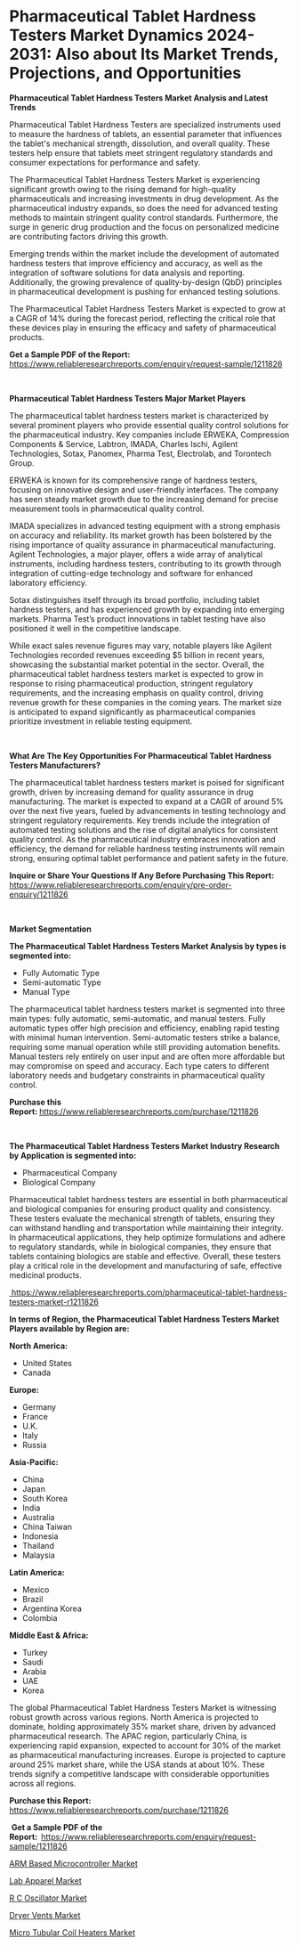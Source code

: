 <p><h1>Pharmaceutical Tablet Hardness Testers Market Dynamics 2024-2031: Also about Its Market Trends, Projections, and Opportunities</h1></p><p><strong>Pharmaceutical Tablet Hardness Testers Market Analysis and Latest Trends</strong></p>
<p><p>Pharmaceutical Tablet Hardness Testers are specialized instruments used to measure the hardness of tablets, an essential parameter that influences the tablet's mechanical strength, dissolution, and overall quality. These testers help ensure that tablets meet stringent regulatory standards and consumer expectations for performance and safety. </p><p>The Pharmaceutical Tablet Hardness Testers Market is experiencing significant growth owing to the rising demand for high-quality pharmaceuticals and increasing investments in drug development. As the pharmaceutical industry expands, so does the need for advanced testing methods to maintain stringent quality control standards. Furthermore, the surge in generic drug production and the focus on personalized medicine are contributing factors driving this growth.</p><p>Emerging trends within the market include the development of automated hardness testers that improve efficiency and accuracy, as well as the integration of software solutions for data analysis and reporting. Additionally, the growing prevalence of quality-by-design (QbD) principles in pharmaceutical development is pushing for enhanced testing solutions. </p><p>The Pharmaceutical Tablet Hardness Testers Market is expected to grow at a CAGR of 14% during the forecast period, reflecting the critical role that these devices play in ensuring the efficacy and safety of pharmaceutical products.</p></p>
<p><strong>Get a Sample PDF of the Report:&nbsp;</strong> <a href="https://www.reliableresearchreports.com/enquiry/request-sample/1211826?utm_campaign=37&utm_medium=2&utm_source=Github&utm_content=ia&utm_term=05102024&utm_id=pharmaceutical-tablet-hardness-testers">https://www.reliableresearchreports.com/enquiry/request-sample/1211826</a></p>
<p>&nbsp;</p>
<p><strong>Pharmaceutical Tablet Hardness Testers Major Market Players</strong></p>
<p><p>The pharmaceutical tablet hardness testers market is characterized by several prominent players who provide essential quality control solutions for the pharmaceutical industry. Key companies include ERWEKA, Compression Components & Service, Labtron, IMADA, Charles Ischi, Agilent Technologies, Sotax, Panomex, Pharma Test, Electrolab, and Torontech Group.</p><p>ERWEKA is known for its comprehensive range of hardness testers, focusing on innovative design and user-friendly interfaces. The company has seen steady market growth due to the increasing demand for precise measurement tools in pharmaceutical quality control. </p><p>IMADA specializes in advanced testing equipment with a strong emphasis on accuracy and reliability. Its market growth has been bolstered by the rising importance of quality assurance in pharmaceutical manufacturing. Agilent Technologies, a major player, offers a wide array of analytical instruments, including hardness testers, contributing to its growth through integration of cutting-edge technology and software for enhanced laboratory efficiency.</p><p>Sotax distinguishes itself through its broad portfolio, including tablet hardness testers, and has experienced growth by expanding into emerging markets. Pharma Test’s product innovations in tablet testing have also positioned it well in the competitive landscape.</p><p>While exact sales revenue figures may vary, notable players like Agilent Technologies recorded revenues exceeding $5 billion in recent years, showcasing the substantial market potential in the sector. Overall, the pharmaceutical tablet hardness testers market is expected to grow in response to rising pharmaceutical production, stringent regulatory requirements, and the increasing emphasis on quality control, driving revenue growth for these companies in the coming years. The market size is anticipated to expand significantly as pharmaceutical companies prioritize investment in reliable testing equipment.</p></p>
<p>&nbsp;</p>
<p><strong>What Are The Key Opportunities For Pharmaceutical Tablet Hardness Testers Manufacturers?</strong></p>
<p><p>The pharmaceutical tablet hardness testers market is poised for significant growth, driven by increasing demand for quality assurance in drug manufacturing. The market is expected to expand at a CAGR of around 5% over the next five years, fueled by advancements in testing technology and stringent regulatory requirements. Key trends include the integration of automated testing solutions and the rise of digital analytics for consistent quality control. As the pharmaceutical industry embraces innovation and efficiency, the demand for reliable hardness testing instruments will remain strong, ensuring optimal tablet performance and patient safety in the future.</p></p>
<p><strong>Inquire or Share Your Questions If Any Before Purchasing This Report:</strong> <a href="https://www.reliableresearchreports.com/enquiry/pre-order-enquiry/1211826?utm_campaign=37&utm_medium=2&utm_source=Github&utm_content=ia&utm_term=05102024&utm_id=pharmaceutical-tablet-hardness-testers">https://www.reliableresearchreports.com/enquiry/pre-order-enquiry/1211826</a></p>
<p>&nbsp;</p>
<p><strong>Market Segmentation</strong></p>
<p><strong>The Pharmaceutical Tablet Hardness Testers Market Analysis by types is segmented into:</strong></p>
<p><ul><li>Fully Automatic Type</li><li>Semi-automatic Type</li><li>Manual Type</li></ul></p>
<p><p>The pharmaceutical tablet hardness testers market is segmented into three main types: fully automatic, semi-automatic, and manual testers. Fully automatic types offer high precision and efficiency, enabling rapid testing with minimal human intervention. Semi-automatic testers strike a balance, requiring some manual operation while still providing automation benefits. Manual testers rely entirely on user input and are often more affordable but may compromise on speed and accuracy. Each type caters to different laboratory needs and budgetary constraints in pharmaceutical quality control.</p></p>
<p><strong>Purchase this Report:&nbsp;</strong><a href="https://www.reliableresearchreports.com/purchase/1211826?utm_campaign=37&utm_medium=2&utm_source=Github&utm_content=ia&utm_term=05102024&utm_id=pharmaceutical-tablet-hardness-testers">https://www.reliableresearchreports.com/purchase/1211826</a></p>
<p>&nbsp;</p>
<p><strong>The Pharmaceutical Tablet Hardness Testers Market Industry Research by Application is segmented into:</strong></p>
<p><ul><li>Pharmaceutical Company</li><li>Biological Company</li></ul></p>
<p><p>Pharmaceutical tablet hardness testers are essential in both pharmaceutical and biological companies for ensuring product quality and consistency. These testers evaluate the mechanical strength of tablets, ensuring they can withstand handling and transportation while maintaining their integrity. In pharmaceutical applications, they help optimize formulations and adhere to regulatory standards, while in biological companies, they ensure that tablets containing biologics are stable and effective. Overall, these testers play a critical role in the development and manufacturing of safe, effective medicinal products.</p></p>
<p><a href="https://www.reliableresearchreports.com/pharmaceutical-tablet-hardness-testers-market-r1211826?utm_campaign=37&utm_medium=2&utm_source=Github&utm_content=ia&utm_term=05102024&utm_id=pharmaceutical-tablet-hardness-testers">&nbsp;https://www.reliableresearchreports.com/pharmaceutical-tablet-hardness-testers-market-r1211826</a></p>
<p><strong>In terms of Region, the Pharmaceutical Tablet Hardness Testers Market Players available by Region are:</strong></p>
<p>
    <p> <strong> North America: </strong>
        <ul>
            <li>United States</li>
            <li>Canada</li>
        </ul>
        </p> 
    <p> <strong> Europe: </strong>
        <ul>
            <li>Germany</li>
            <li>France</li>
            <li>U.K.</li>
            <li>Italy</li>
            <li>Russia</li>
        </ul>
        </p> 
    <p> <strong> Asia-Pacific: </strong>
        <ul>
            <li>China</li>
            <li>Japan</li>
            <li>South Korea</li>
            <li>India</li>
            <li>Australia</li>
            <li>China Taiwan</li>
            <li>Indonesia</li>
            <li>Thailand</li>
            <li>Malaysia</li>
        </ul>
        </p> 
    <p> <strong> Latin America: </strong>
        <ul>
            <li>Mexico</li>
            <li>Brazil</li>
            <li>Argentina Korea</li>
            <li>Colombia</li>
        </ul>
        </p> 
    <p> <strong> Middle East & Africa: </strong>
        <ul>
            <li>Turkey</li>
            <li>Saudi</li>
            <li>Arabia</li>
            <li>UAE</li>
            <li>Korea</li>
        </ul>
    </p>
    </p>
<p><p>The global Pharmaceutical Tablet Hardness Testers Market is witnessing robust growth across various regions. North America is projected to dominate, holding approximately 35% market share, driven by advanced pharmaceutical research. The APAC region, particularly China, is experiencing rapid expansion, expected to account for 30% of the market as pharmaceutical manufacturing increases. Europe is projected to capture around 25% market share, while the USA stands at about 10%. These trends signify a competitive landscape with considerable opportunities across all regions.</p></p>
<p><strong>Purchase this Report: </strong><a href="https://www.reliableresearchreports.com/purchase/1211826?utm_campaign=37&utm_medium=2&utm_source=Github&utm_content=ia&utm_term=05102024&utm_id=pharmaceutical-tablet-hardness-testers">https://www.reliableresearchreports.com/purchase/1211826</a></p>
<p>&nbsp;<strong>Get a Sample PDF of the Report:&nbsp;&nbsp;</strong><a href="https://www.reliableresearchreports.com/enquiry/request-sample/1211826?utm_campaign=37&utm_medium=2&utm_source=Github&utm_content=ia&utm_term=05102024&utm_id=pharmaceutical-tablet-hardness-testers">https://www.reliableresearchreports.com/enquiry/request-sample/1211826</a></p>
<p><strong></strong></p>
<p><p><a href="https://issuu.com/reportprime-2/docs/arm-based-microcontroller-market-si_326fe8030fce40?utm_campaign=37&utm_medium=2&utm_source=Github&utm_content=ia&utm_term=05102024&utm_id=pharmaceutical-tablet-hardness-testers">ARM Based Microcontroller Market</a></p><p><a href="https://github.com/ChristianClark406/Market-Research-Report-List-1/blob/main/lab-apparel-market.md?utm_campaign=37&utm_medium=2&utm_source=Github&utm_content=ia&utm_term=05102024&utm_id=pharmaceutical-tablet-hardness-testers">Lab Apparel Market</a></p><p><a href="https://issuu.com/reportprime-2/docs/r-c-oscillator-market-size-2030.ppt_73ca665fde6260?utm_campaign=37&utm_medium=2&utm_source=Github&utm_content=ia&utm_term=05102024&utm_id=pharmaceutical-tablet-hardness-testers">R C Oscillator Market</a></p><p><a href="https://www.linkedin.com/pulse/dryer-vents-industry-sector-market-dynamics-future-scenarios-sgzfe?utm_campaign=37&utm_medium=2&utm_source=Github&utm_content=ia&utm_term=05102024&utm_id=pharmaceutical-tablet-hardness-testers">Dryer Vents Market</a></p><p><a href="https://www.linkedin.com/pulse/pioneering-growth-analyzing-global-micro-tubular-coil-heaters-l6vpe?utm_campaign=37&utm_medium=2&utm_source=Github&utm_content=ia&utm_term=05102024&utm_id=pharmaceutical-tablet-hardness-testers">Micro Tubular Coil Heaters Market</a></p></p>